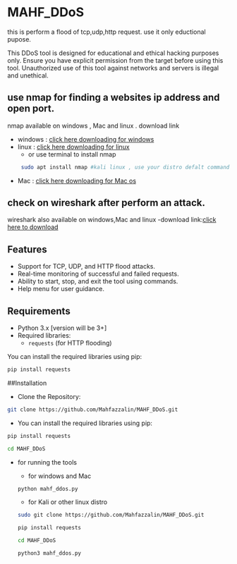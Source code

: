 # MAHF_DDoS
 this is perform a flood of tcp,udp,http request. use it only eductional pupose.

This DDoS tool is designed for educational and ethical hacking purposes only. Ensure you have explicit permission from the target before using this tool. Unauthorized use of this tool against networks and servers is illegal and unethical.

## use nmap for finding a websites ip address and open port.
nmap available on windows , Mac and linux . 
download link
- windows : [click here downloading for windows](https://nmap.org/download#windows)
- linux : [click here downloading for linux](https://nmap.org/download#linux-rpm)
    - or use terminal to install nmap
    ```bash
     sudo apt install nmap #kali linux , use your distro defalt command instead of 'apt' 
     ```
- Mac : [click here downloading for Mac os](https://nmap.org/download#macosx)

## check on  wireshark after perform an attack.
wireshark also available on windows,Mac and linux
-download link:[click here to download](https://www.wireshark.org/download.html)


## Features

- Support for TCP, UDP, and HTTP flood attacks.
- Real-time monitoring of successful and failed requests.
- Ability to start, stop, and exit the tool using commands.
- Help menu for user guidance.

## Requirements

- Python 3.x    [version will be 3+]
- Required libraries:
  - `requests` (for HTTP flooding)

You can install the required libraries using pip:

```bash
pip install requests
```

##Installation
- Clone the Repository:
```bash
git clone https://github.com/Mahfazzalin/MAHF_DDoS.git
```
- You can install the required libraries using pip:

```bash
pip install requests
```
```bash
cd MAHF_DDoS
```
- for running the tools
    - for windows and Mac

    ```bash
    python mahf_ddos.py
    ```
    - for Kali or other linux distro
    ```bash
    sudo git clone https://github.com/Mahfazzalin/MAHF_DDoS.git
    ```
    ```bash
    pip install requests
    ```
    ```bash
    cd MAHF_DDoS
    ```
    ```bash
    python3 mahf_ddos.py
    ```

